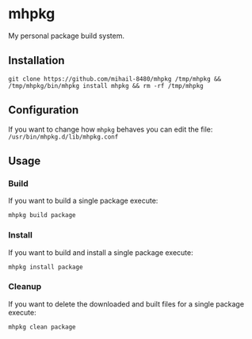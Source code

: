 # mhpkg
My personal package build system.

## Installation
```shell
git clone https://github.com/mihail-8480/mhpkg /tmp/mhpkg && /tmp/mhpkg/bin/mhpkg install mhpkg && rm -rf /tmp/mhpkg
```

## Configuration
If you want to change how `mhpkg` behaves you can edit the file:
`/usr/bin/mhpkg.d/lib/mhpkg.conf`
## Usage

### Build
If you want to build a single package execute:
```shell
mhpkg build package
```


### Install
If you want to build and install a single package execute:
```shell
mhpkg install package
```

### Cleanup
If you want to delete the downloaded and built files for a single package execute:
```shell
mhpkg clean package
```

